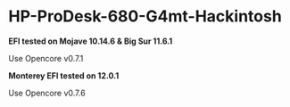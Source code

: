 # HP-ProDesk-680-G4mt-Hackintosh

**EFI tested on Mojave 10.14.6 & Big Sur 11.6.1**

Use Opencore v0.7.1

**Monterey EFI  tested on 12.0.1**

Use Opencore v0.7.6

